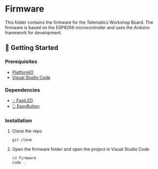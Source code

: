# **Firmware**

This folder contains the firmware for the Telematics Workshop Board. The firmware is based on the ESP8266 microcontroller and uses the Arduino framework for development.

## 🚀 Getting Started

### Prerequisites

- [PlatformIO](https://platformio.org/)
- [Visual Studio Code](https://code.visualstudio.com/)

### Dependencies

- [💡 FastLED]()
- [👆 EasyButton]()

### Installation

1. Clone the repo
   ```sh
   git clone
   ```
2. Open the firmware folder and open the project in Visual Studio Code
   ```sh
   cd firmware
   code .
   ```

